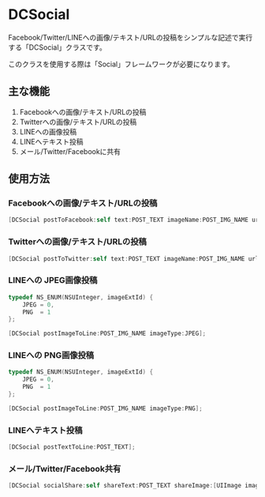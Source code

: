 DCSocial
======================

Facebook/Twitter/LINEへの画像/テキスト/URLの投稿をシンプルな記述で実行する「DCSocial」クラスです。

このクラスを使用する際は「Social」フレームワークが必要になります。

## 主な機能

1. Facebookへの画像/テキスト/URLの投稿
2. Twitterへの画像/テキスト/URLの投稿
3. LINEへの画像投稿
4. LINEへテキスト投稿
5. メール/Twitter/Facebookに共有

## 使用方法

### Facebookへの画像/テキスト/URLの投稿

```objective-c
[DCSocial postToFacebook:self text:POST_TEXT imageName:POST_IMG_NAME url:POST_URL];
```

### Twitterへの画像/テキスト/URLの投稿

```objective-c
[DCSocial postToTwitter:self text:POST_TEXT imageName:POST_IMG_NAME url:POST_URL];
```

### LINEへの JPEG画像投稿

```objective-c
typedef NS_ENUM(NSUInteger, imageExtId) {
    JPEG = 0,
    PNG  = 1
};

[DCSocial postImageToLine:POST_IMG_NAME imageType:JPEG];
```

### LINEへの PNG画像投稿

```objective-c
typedef NS_ENUM(NSUInteger, imageExtId) {
    JPEG = 0,
    PNG  = 1
};

[DCSocial postImageToLine:POST_IMG_NAME imageType:PNG];
```

### LINEへテキスト投稿

```objective-c
[DCSocial postTextToLine:POST_TEXT];
```

### メール/Twitter/Facebook共有

```objective-c
[DCSocial socialShare:self shareText:POST_TEXT shareImage:[UIImage imageNamed:POST_IMG_NAME]];
```
